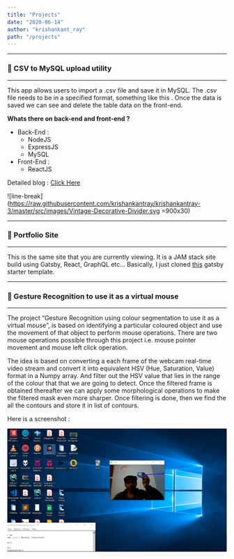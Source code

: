 ```yaml
---
title: "Projects"
date: "2020-06-14"
author: "krishankant_ray"
path: "/projects"
---
```

***
### 📌 CSV to MySQL upload utility
***
This app allows users to import a .csv file and save it in MySQL. The .csv file needs to be in a specified format, something like this .
Once the data is saved we can see and delete the table data on the front-end.

 **Whats there on back-end and front-end ?**

  - Back-End :
    - NodeJS
    - ExpressJS
    - MySQL
  - Front-End :
    - ReactJS


Detailed blog : [Click Here](https://krishankantray.com/CSV-to-SQL-import)   


![line-break](https://raw.githubusercontent.com/krishankantray/krishankantray-3/master/src/images/Vintage-Decorative-Divider.svg =900x30)



***
### 📌 Portfolio Site
***


This is the same site that you are currently viewing.
It is a JAM stack site build using Gatsby, React, GraphQL etc...
Basically, I just cloned [this](https://github.com/panr/gatsby-starter-hello-friend) gatsby starter template.  







***
### 📌 Gesture Recognition to use it as a virtual mouse
***
The project “Gesture Recognition using colour segmentation to use it as a virtual mouse”, is
based on identifying a particular coloured object and use the movement of that object to
perform mouse operations. There are two mouse operations possible through this project i.e.
mouse pointer movement and mouse left click operation.

The idea is based on converting a each frame of the webcam real-time video stream and
convert it into equivalent HSV (Hue, Saturation, Value) format in a Numpy array. And filter
out the HSV value that lies in the range of the colour that that we are going to detect. Once
the filtered frame is obtained thereafter we can apply some morphological operations to make
the filtered mask even more sharper. Once filtering is done, then we find the all the contours
and store it in list of contours. 

Here is a screenshot :


![screesnhot of gesture](https://raw.githubusercontent.com/krishankantray/Gesture-Recognisation-using-color-segmentation-to-use-it-as-virtual-mouse/master/gesture.092fdf8a.jpg)

